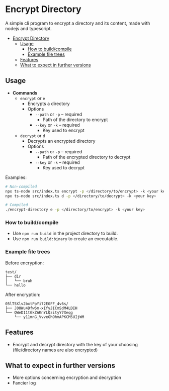 # Encrypt Directory

A simple cli program to encrypt a directory and its content, made with nodejs and typescript.

- [Encrypt Directory](#encrypt-directory)
  - [Usage](#usage)
    - [How to build/compile](#how-to-buildcompile)
    - [Example file trees](#example-file-trees)
  - [Features](#features)
  - [What to expect in further versions](#what-to-expect-in-further-versions)

## Usage

- **Commands**
  - `encrypt` or `e`
    - Encrypts a directory
    - Options
      - `--path` or `-p` – required
        - Path of the directory to encrypt
      - `--key` or `-k` – required
        - Key used to encrypt
  - `decrypt` or `d`
    - Decrypts an encrypted directory
    - Options
      - `--path` or `-p` – required
        - Path of the encrypted directory to decrypt
      - `--key` or `-k` – required
        - Key used to decrypt

Examples:

```sh
# Non-compiled
npx ts-node src/index.ts encrypt -p </directory/to/encrypt> -k <your key>
npx ts-node src/index.ts d -p </directory/to/decrypt> -k <your key>

# Compiled
./encrypt-directory e -p </directory/to/encrypt> -k <your key>
```

### How to build/compile

- Use `npm run build` in the project directory to build.
- Use `npm run build:binary` to create an executable.

### Example file trees

Before encryption:

```
test/
├── dir
│   └── bruh
└── hello
```

After encryption:

```
05lT5Xlv2bxtPpYi72EGFF_4v6s/
├── J0OWu4Dfw6m-xIfyJICmSdM4LDIH
└── QWeD11tGkZAKnYLQzityY7Xeqg
    └── y11mnG_VvveGhOhmAPKCM5UIjWM
```

## Features

- Encrypt and decrypt directory with the key of your choosing (file/directory names are also encrypted)

## What to expect in further versions

- More options concerning encryption and decryption
- Fancier log
